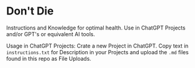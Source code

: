 # Don't Die

Instructions and Knowledge for optimal health. Use in ChatGPT Projects and/or GPT's or equivalent AI tools.

Usage in ChatGPT Projects:
Crate a new Project in ChatGPT. Copy text in `instructions.txt` for Description in your Projects and upload the `.md` files found in this repo as File Uploads.

